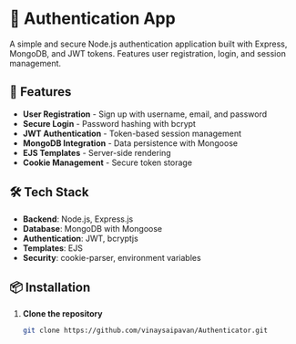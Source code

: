 # 🔐 Authentication App

A simple and secure Node.js authentication application built with Express, MongoDB, and JWT tokens. Features user registration, login, and session management.

## 🚀 Features

- **User Registration** - Sign up with username, email, and password
- **Secure Login** - Password hashing with bcrypt
- **JWT Authentication** - Token-based session management
- **MongoDB Integration** - Data persistence with Mongoose
- **EJS Templates** - Server-side rendering
- **Cookie Management** - Secure token storage

## 🛠️ Tech Stack

- **Backend**: Node.js, Express.js
- **Database**: MongoDB with Mongoose
- **Authentication**: JWT, bcryptjs
- **Templates**: EJS
- **Security**: cookie-parser, environment variables

## 📦 Installation

1. **Clone the repository**
   ```bash
   git clone https://github.com/vinaysaipavan/Authenticator.git
